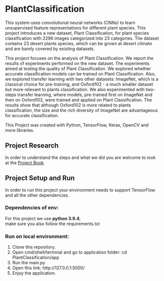 # PlantClassification

This system uses convolutional neural networks (CNNs) to learn unsupervised feature representations for different plant species. This project introduces a new dataset, Plant Classification, for plant species classification with 2296 images categorized into 23 categories. The dataset contains 23 desert plants species, which can be grown at desert climate and are barely covered by existing datasets. 

This project focuses on the analysis of Plant Classification. We report the results of experiments performed on the new dataset. The experiments aimed at testing the quality of Plant Classification. We explored whether accurate classification models can be trained on Plant Classification. Also, we explored transfer learning with two other datasets: ImageNet, which is a classical choice for pre-training, and Oxford102 - a much smaller dataset but more relevant to plants classification. We also experimented with two-steps transfer learning, where models, pre-trained first on ImageNet and then on Oxford102, were trained and applied on Plant Classification. The results show that although Oxford102 is more related to plants classification, the size and the rich diversity of ImageNet are advantageous for accurate classification.

This Project was created with Python, TensorFlow, Keras, OpenCV and more libraries.

## Project Research
In order to understand the steps and what we did you are welcome to look at the [Project Book]().

## Project Setup and Run
In order to run this project your environment needs to support TensorFlow and all the other dependencies.

### Dependencies of env:
For this project we use **python 3.9.4**,  
make sure you also follow the requirements.txt

### Run on local environment:

<ol>
  <li>Clone this repository.</li>
  <li>Open cmd/shell/terminal and go to application folder: cd PlantClassification/app</li>
  <li>Run the main.py</li>
  <li>Open this link: http://127.0.0.1:5000/</li>
  <li>Enjoy the application.</li>
</ol>

